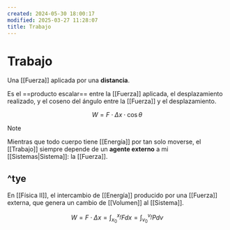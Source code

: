 ```yaml
---
created: 2024-05-30 18:00:17
modified: 2025-03-27 11:28:07
title: Trabajo
---
```


# Trabajo

Una [[Fuerza]] aplicada por una **distancia**.

Es el ==producto escalar== entre la [[Fuerza]] aplicada, el desplazamiento realizado, y el coseno del ángulo entre la [[Fuerza]] y el desplazamiento.

$$
W = F \cdot \Delta x\cdot \cos{\theta}
$$

> [!note]
> Mientras que todo cuerpo tiene [[Energía]] por tan solo moverse, el [[Trabajo]] siempre depende de un **agente externo** a mi [[Sistemas|Sistema]]: la [[Fuerza]].

^tye
---

En [[Física II]], el intercambio de [[Energía]] producido por una [[Fuerza]] externa, que genera un cambio de [[Volumen]] al [[Sistema]].

$$
W =
F \cdot \Delta x =
\int_{x_0}^{x_f} F dx =
\int_{v_0}^{v_f} P dv
$$
